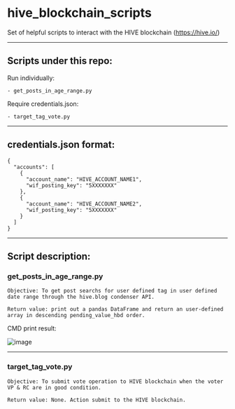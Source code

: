 # hive_blockchain_scripts
Set of helpful scripts to interact with the HIVE blockchain (https://hive.io/)

---

## Scripts under this repo:

  Run individually:
  
    - get_posts_in_age_range.py
    
  Require credentials.json:
  
    - target_tag_vote.py


---
    
## credentials.json format:

```
{
  "accounts": [
    {
      "account_name": "HIVE_ACCOUNT_NAME1",
      "wif_posting_key": "5XXXXXXX"
    },
    {
      "account_name": "HIVE_ACCOUNT_NAME2",
      "wif_posting_key": "5XXXXXXX"
    }
  ]
}

```

---
    
## Script description:

### get_posts_in_age_range.py

```Objective: To get post searchs for user defined tag in user defined date range through the hive.blog condenser API.```

```Return value: print out a pandas DataFrame and return an user-defined array in descending pending_value_hbd order.```

CMD print result:

![image](https://user-images.githubusercontent.com/15119515/131226190-8f9c5083-3025-49b1-8c77-ee7321ca49f3.png)

---

### target_tag_vote.py

```Objective: To submit vote operation to HIVE blockchain when the voter VP & RC are in good condition.```

```Return value: None. Action submit to the HIVE blockchain.```
